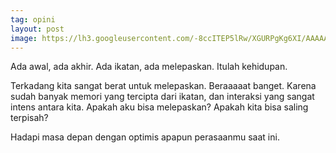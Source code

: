 ```yaml
---
tag: opini
layout: post
image: https://lh3.googleusercontent.com/-8ccITEP5lRw/XGURPgKg6XI/AAAAAAAADRQ/_UPzWSGxWXgRNX60qskab243LmpJFdDYwCLcBGAs/h1200/image3344.png
---
```


Ada awal, ada akhir. Ada ikatan, ada melepaskan. Itulah kehidupan.

Terkadang kita sangat berat untuk melepaskan. Beraaaaat banget. Karena sudah banyak memori yang tercipta dari ikatan, dan interaksi yang sangat intens antara kita. Apakah aku bisa melepaskan? Apakah kita bisa saling terpisah?

Hadapi masa depan dengan optimis apapun perasaanmu saat ini.